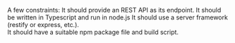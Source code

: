 A few constraints:
It should provide an REST API as its endpoint.
It should be written in Typescript and run in node.js
It should use a server framework (restify or express, etc.).  
It should have a suitable npm package file and build script.